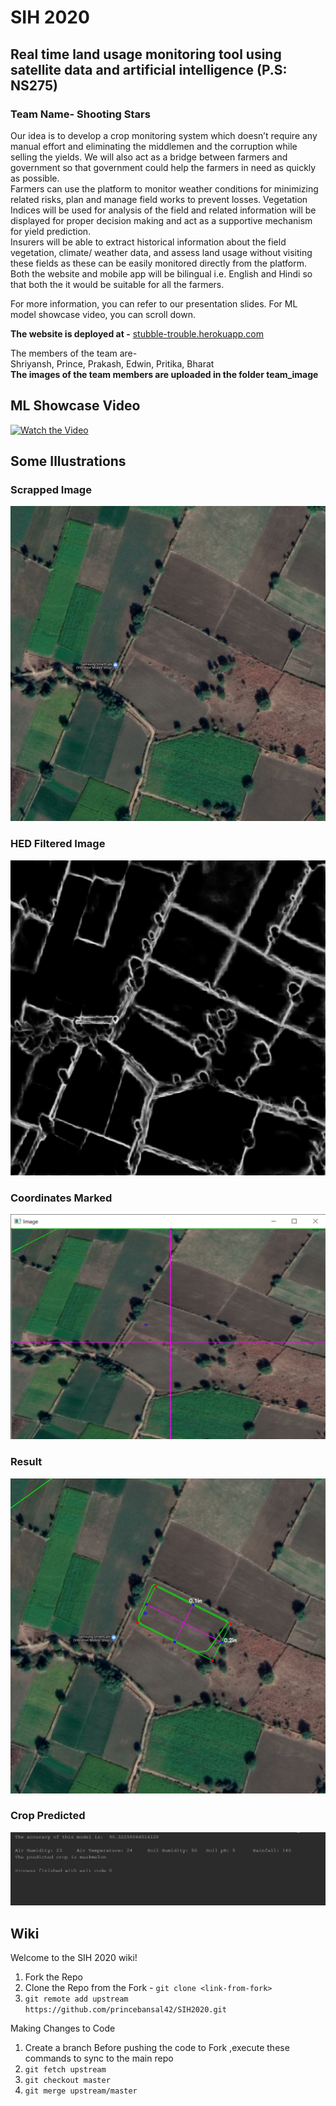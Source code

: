 # SIH 2020
## Real time land usage monitoring tool using satellite data and artificial intelligence (P.S: NS275)
### Team Name- Shooting Stars

Our idea is to develop a crop monitoring system which doesn’t require any manual effort and eliminating the middlemen and the corruption while selling the yields. We will also act as a bridge between farmers and government so that government could help the farmers in need as quickly as possible.<br>Farmers can use the platform to monitor weather conditions for minimizing related risks, plan and 
       manage field works to prevent losses. Vegetation Indices will be used for analysis of the field and 
       related information will be displayed for proper decision making and act as a supportive 
       mechanism for yield prediction.<br>Insurers will be able to extract historical information about the field vegetation, climate/ weather 
       data, and assess land usage without visiting these fields as these can be easily monitored directly 
       from the platform.<br>Both the website and mobile app will be bilingual i.e. English and Hindi so that both the it would be 
       suitable for all the farmers.


 For more information, you can refer to our presentation slides.
For ML model showcase video, you can scroll down.

**The website is deployed at -** [stubble-trouble.herokuapp.com](https://stubble-trouble.herokuapp.com) 

The members of the team are- </br>
Shriyansh, Prince, Prakash, Edwin, Pritika, Bharat </br>
**The images of the team members are uploaded in the folder team_image**

## ML Showcase Video
[![Watch the Video](https://img.youtube.com/vi/w9kYGDOrS7s/res.png)](https://youtu.be/rObIjYPqxII)

## Some Illustrations

### Scrapped Image
![Scrapped Image](images/imagee2.png)

### HED Filtered Image
![HED](images/hed_filter.png)

### Coordinates Marked
![Coordinates](images/coordinates.png)

### Result
![Result](images/res.png)

### Crop Predicted
![Crop](images/pred.png)

## Wiki

Welcome to the SIH 2020 wiki!
1. Fork the Repo
2. Clone the Repo from the Fork - `git clone <link-from-fork>`
3. `git remote add upstream https://github.com/princebansal42/SIH2020.git`

Making Changes to Code
1. Create a branch 
Before pushing the code to Fork ,execute these commands to sync to the main repo
2. `git fetch upstream`
3. `git checkout master`
4. `git merge upstream/master`
